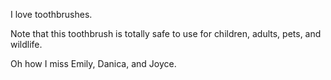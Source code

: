 I love toothbrushes.

Note that this toothbrush is totally safe to use for children, adults, pets, and wildlife.

Oh how I miss Emily, Danica, and Joyce.
